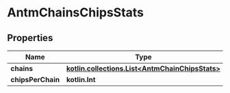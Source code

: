 
# AntmChainsChipsStats

## Properties
| Name | Type | Description | Notes |
| ------------ | ------------- | ------------- | ------------- |
| **chains** | [**kotlin.collections.List&lt;AntmChainChipsStats&gt;**](AntmChainChipsStats.md) |  |  |
| **chipsPerChain** | **kotlin.Int** |  |  |



